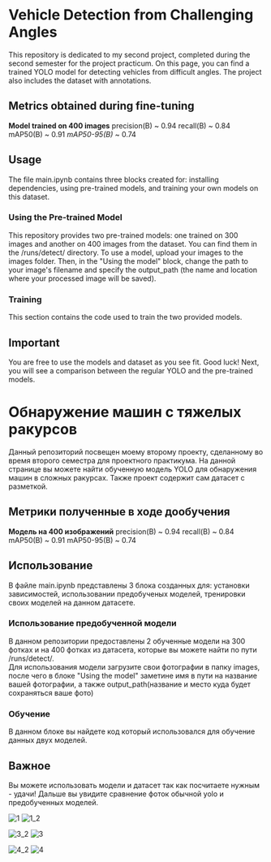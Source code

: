 # Vehicle Detection from Challenging Angles
This repository is dedicated to my second project, completed during the second semester for the project practicum. On this page, you can find a trained YOLO model for detecting vehicles from difficult angles. The project also includes the dataset with annotations.

## Metrics obtained during fine-tuning
**Model trained on 400 images**
precision(B) ~ 0.94
recall(B) ~ 0.84
mAP50(B) ~ 0.91
*mAP50-95(B)* ~ 0.74

## Usage
The file main.ipynb contains three blocks created for: installing dependencies, using pre-trained models, and training your own models on this dataset.

### Using the Pre-trained Model
This repository provides two pre-trained models: one trained on 300 images and another on 400 images from the dataset. You can find them in the /runs/detect/ directory.
To use a model, upload your images to the images folder. Then, in the "Using the model" block, change the path to your image's filename and specify the output_path (the name and location where your processed image will be saved).

### Training
This section contains the code used to train the two provided models.

## Important
You are free to use the models and dataset as you see fit. Good luck!
Next, you will see a comparison between the regular YOLO and the pre-trained models.

# Обнаружение машин с тяжелых ракурсов
Данный репозиторий посвещен моему второму проекту, сделанному во время второго семестра для проектного практикума. На данной странице вы можете найти обученную модель YOLO для обнаружения машин в сложных ракурсах. Также проект содержит сам датасет с разметкой.  

## Метрики полученные в ходе дообучения
**Модель на 400 изображений**
precision(B) ~ 0.94
recall(B)	~ 0.84
mAP50(B) ~ 0.91
mAP50-95(B) ~ 0.74

## Использование
В файле main.ipynb представлены 3 блока созданных для: установки зависимостей, использовании предобученых моделей, тренировки своих моделей на данном датасете.  

### Использование предобученной модели
В данном репозитории предоставлены 2 обученные модели на 300 фотках и на 400 фотках из датасета, которые вы можете найти по пути /runs/detect/.  
Для использования модели загрузите свои фотографии в папку images, после чего в блоке "Using the model" заметине имя в пути на название вашей фотографии, а также output_path(название и место куда будет сохраняться ваше фото)  

### Обучение
В данном блоке вы найдете код который использовался для обучение данных двух моделей.

## Важное
Вы можете использовать модели и датасет так как посчитаете нужным - удачи!
Дальше вы увидите сравнение фоток обычной yolo и предобученных моделей.  
  
![1](https://github.com/user-attachments/assets/a438ec5c-f97a-4182-bc42-69a68a64641a)
![1_2](https://github.com/user-attachments/assets/0de2457e-fb85-49b7-a252-bbe4207eff00)
  
![3_2](https://github.com/user-attachments/assets/f25344e5-5e3b-4adf-8e32-f23a71dbbc58)
![3](https://github.com/user-attachments/assets/b1a4fe60-b263-497c-b1db-623e977abd28)
  
![4_2](https://github.com/user-attachments/assets/0b149e86-ba96-4155-b0fb-9bf5c8d13264)
![4](https://github.com/user-attachments/assets/ab074150-86b2-4909-8cd2-39623440a6a7)

